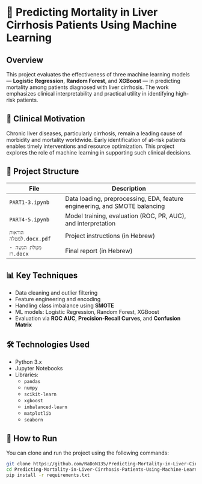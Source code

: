# 🧠 Predicting Mortality in Liver Cirrhosis Patients Using Machine Learning

## Overview

This project evaluates the effectiveness of three machine learning models — **Logistic Regression**, **Random Forest**, and **XGBoost** — in predicting mortality among patients diagnosed with liver cirrhosis. The work emphasizes clinical interpretability and practical utility in identifying high-risk patients.

## 🔬 Clinical Motivation

Chronic liver diseases, particularly cirrhosis, remain a leading cause of morbidity and mortality worldwide. Early identification of at-risk patients enables timely interventions and resource optimization. This project explores the role of machine learning in supporting such clinical decisions.

## 📁 Project Structure

| File                     | Description                                                                 |
|--------------------------|-----------------------------------------------------------------------------|
| `PART1-3.ipynb`          | Data loading, preprocessing, EDA, feature engineering, and SMOTE balancing |
| `PART4-5.ipynb`          | Model training, evaluation (ROC, PR, AUC), and interpretation               |
| `הוראות למטלה.docx.pdf` | Project instructions (in Hebrew)                                             |
| `מטלת הגשה - רז.docx`   | Final report (in Hebrew)                                                    |

## 📊 Key Techniques

- Data cleaning and outlier filtering
- Feature engineering and encoding
- Handling class imbalance using **SMOTE**
- ML models: Logistic Regression, Random Forest, XGBoost
- Evaluation via **ROC AUC**, **Precision-Recall Curves**, and **Confusion Matrix**

## 🛠 Technologies Used

- Python 3.x
- Jupyter Notebooks
- Libraries:
  - `pandas`
  - `numpy`
  - `scikit-learn`
  - `xgboost`
  - `imbalanced-learn`
  - `matplotlib`
  - `seaborn`

## 🚀 How to Run

You can clone and run the project using the following commands:

```bash
git clone https://github.com/RaDoN135/Predicting-Mortality-in-Liver-Cirrhosis-Patients-Using-Machine-Learning.git
cd Predicting-Mortality-in-Liver-Cirrhosis-Patients-Using-Machine-Learning
pip install -r requirements.txt

